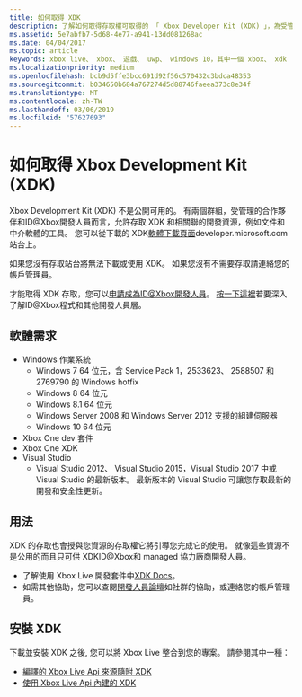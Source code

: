 ```yaml
---
title: 如何取得 XDK
description: 了解如何取得存取權可取得的 「 Xbox Developer Kit (XDK) 」，為受管理的夥伴。
ms.assetid: 5e7abfb7-5d68-4e77-a941-13dd081268ac
ms.date: 04/04/2017
ms.topic: article
keywords: xbox live、 xbox、 遊戲、 uwp、 windows 10，其中一個 xbox、 xdk
ms.localizationpriority: medium
ms.openlocfilehash: bcb9d5ffe3bcc691d92f56c570432c3bdca48353
ms.sourcegitcommit: b034650b684a767274d5d88746faeea373c8e34f
ms.translationtype: MT
ms.contentlocale: zh-TW
ms.lasthandoff: 03/06/2019
ms.locfileid: "57627693"
---
```

# <a name="how-to-get-the-xbox-development-kit-xdk"></a>如何取得 Xbox Development Kit (XDK)

Xbox Development Kit (XDK) 不是公開可用的。 有兩個群組，受管理的合作夥伴和ID@Xbox開發人員而言，允許存取 XDK 和相關聯的開發資源，例如文件和中介軟體的工具。 您可以從下載的 XDK[軟體下載頁面](https://developer.microsoft.com/en-us/games/xbox/partner/resources-softwaredownloads)developer.microsoft.com 站台上。

如果您沒有存取站台將無法下載或使用 XDK。 如果您沒有不需要存取請連絡您的帳戶管理員。

才能取得 XDK 存取，您可以[申請成為ID@Xbox開發人員](https://www.xbox.com/en-us/Developers/id)。
[按一下這裡](../developer-program-overview.md)若要深入了解ID@Xbox程式和其他開發人員層。

## <a name="software-requirements"></a>軟體需求

- Windows 作業系統
    - Windows 7 64 位元，含 Service Pack 1，2533623、 2588507 和 2769790 的 Windows hotfix
    - Windows 8 64 位元
    - Windows 8.1 64 位元
    - Windows Server 2008 和 Windows Server 2012 支援的組建伺服器
    - Windows 10 64 位元
- Xbox One dev 套件
- Xbox One XDK
- Visual Studio
    - Visual Studio 2012、 Visual Studio 2015，Visual Studio 2017 中或 Visual Studio 的最新版本。 最新版本的 Visual Studio 可讓您存取最新的開發和安全性更新。

## <a name="use"></a>用法

XDK 的存取也會授與您資源的存取權它將引導您完成它的使用。 就像這些資源不是公用的而且只可供 XDKID@Xbox和 managed 協力廠商開發人員。

- 了解使用 Xbox Live 開發套件中[XDK Docs](https://developer.microsoft.com/en-us/games/xbox/partner/development-documentation)。
- 如需其他協助，您可以查閱[開發人員論壇](https://forums.xboxlive.com/index.html)如社群的協助，或連絡您的帳戶管理員。

## <a name="install-the-xdk"></a>安裝 XDK

下載並安裝 XDK 之後, 您可以將 Xbox Live 整合到您的專案。  請參閱其中一種：
- [編譯的 Xbox Live Api 來源隨附 XDK](compile-the-xdk-xbox-live-api-source.md)
- [使用 Xbox Live Api 內建的 XDK](using-xbox-live-apis-built-into-the-xdk.md)